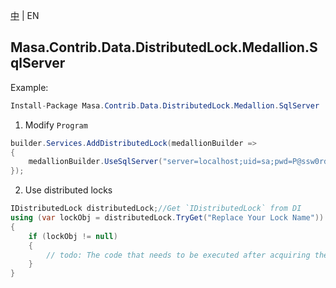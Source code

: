 [中](README.zh-CN.md) | EN

## Masa.Contrib.Data.DistributedLock.Medallion.SqlServer

Example:

```c#
Install-Package Masa.Contrib.Data.DistributedLock.Medallion.SqlServer
```

1. Modify `Program`

``` C#
builder.Services.AddDistributedLock(medallionBuilder =>
{
    medallionBuilder.UseSqlServer("server=localhost;uid=sa;pwd=P@ssw0rd;database=identity");
});
```

2. Use distributed locks

``` C#
IDistributedLock distributedLock;//Get `IDistributedLock` from DI
using (var lockObj = distributedLock.TryGet("Replace Your Lock Name"))
{
    if (lockObj != null)
    {
        // todo: The code that needs to be executed after acquiring the distributed lock
    }
}
```